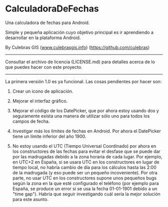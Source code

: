 CalculadoraDeFechas
===================

Una calculadora de fechas para Android.

Simple y pequeña aplicación cuyo objetivo principal es ir aprendiendo a desarrollar en la
plataforma Android.

By Culebras GIS (www.culebrasgis.info) (https://github.com/culebras)

_____________________________________________

Consultar el archivo de licencia (LICENSE.md) para detalles acerca de lo que puedes hacer con
este proyecto.
_____________________________________________

La primera versión 1.0 es ya funcional. Las cosas pendientes por hacer son:

1. Crear un icono de aplicación.

2. Mejorar el interfaz gráfico.

3. Mejorar el código de los DatePicker, que por ahora estoy usando dos y seguramente exista una
manera de utilizar sólo uno para todos los campos de fecha.

4. Investigar más los límites de fechas en Android. Por ahora el DatePicker tiene un límite
inferior del año 1900.

5. No estoy usando el UTC (Tiempo Universal Coordinado) por ahora en los constructores de las
fechas para evitar el desfase que se puede dar por las madrugadas debido a la zona horaria de cada
lugar. Por ejemplo, en UTC+2 en España, si se usara UTC en los constructores en lugar de tiempo
local, no habría cambio de día para los cálculos hasta las 2:00 de la madrugada (y eso puede ser
un pequeño incoveniente). Por otra parte, no usar UTC en los constructores supone unos pequeños
bugs según la zona en la que esté configurado el teléfono (por ejemplo para España, se produce un
error si se usa la fecha 01-01-1901 debido a un "time gap"). Habría que seguir investigando cuál
sería la mejor solución para este asunto.

